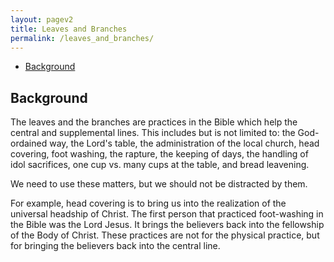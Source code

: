 ```yaml
---
layout: pagev2
title: Leaves and Branches
permalink: /leaves_and_branches/
---
```

- [Background](#background)

## Background

The leaves and the branches are practices in the Bible which help the central and supplemental lines. This includes but is not limited to: the God-ordained way, the Lord's table, the administration of the local church, head covering, foot washing, the rapture, the keeping of days, the handling of idol sacrifices, one cup vs. many cups at the table, and bread leavening.

We need to use these matters, but we should not be distracted by them.

For example, head covering is to bring us into the realization of the universal headship of Christ. The first person that practiced foot-washing in the Bible was the Lord Jesus. It brings the believers back into the fellowship of the Body of Christ. These practices are not for the physical practice, but for bringing the believers back into the central line.